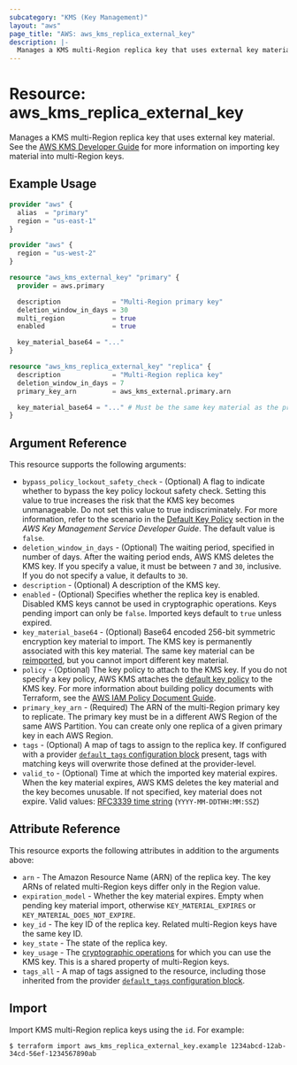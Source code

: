 ```yaml
---
subcategory: "KMS (Key Management)"
layout: "aws"
page_title: "AWS: aws_kms_replica_external_key"
description: |-
  Manages a KMS multi-Region replica key that uses external key material.
---
```


# Resource: aws_kms_replica_external_key

Manages a KMS multi-Region replica key that uses external key material.
See the [AWS KMS Developer Guide](https://docs.aws.amazon.com/kms/latest/developerguide/multi-region-keys-import.html) for more information on importing key material into multi-Region keys.

## Example Usage

```terraform
provider "aws" {
  alias  = "primary"
  region = "us-east-1"
}

provider "aws" {
  region = "us-west-2"
}

resource "aws_kms_external_key" "primary" {
  provider = aws.primary

  description             = "Multi-Region primary key"
  deletion_window_in_days = 30
  multi_region            = true
  enabled                 = true

  key_material_base64 = "..."
}

resource "aws_kms_replica_external_key" "replica" {
  description             = "Multi-Region replica key"
  deletion_window_in_days = 7
  primary_key_arn         = aws_kms_external.primary.arn

  key_material_base64 = "..." # Must be the same key material as the primary's.
}
```

## Argument Reference

This resource supports the following arguments:

* `bypass_policy_lockout_safety_check` - (Optional) A flag to indicate whether to bypass the key policy lockout safety check.
Setting this value to true increases the risk that the KMS key becomes unmanageable. Do not set this value to true indiscriminately.
For more information, refer to the scenario in the [Default Key Policy](https://docs.aws.amazon.com/kms/latest/developerguide/key-policies.html#key-policy-default-allow-root-enable-iam) section in the _AWS Key Management Service Developer Guide_.
The default value is `false`.
* `deletion_window_in_days` - (Optional) The waiting period, specified in number of days. After the waiting period ends, AWS KMS deletes the KMS key.
If you specify a value, it must be between `7` and `30`, inclusive. If you do not specify a value, it defaults to `30`.
* `description` - (Optional) A description of the KMS key.
* `enabled` - (Optional) Specifies whether the replica key is enabled. Disabled KMS keys cannot be used in cryptographic operations. Keys pending import can only be `false`. Imported keys default to `true` unless expired.
* `key_material_base64` - (Optional) Base64 encoded 256-bit symmetric encryption key material to import. The KMS key is permanently associated with this key material. The same key material can be [reimported](https://docs.aws.amazon.com/kms/latest/developerguide/importing-keys.html#reimport-key-material), but you cannot import different key material.
* `policy` - (Optional) The key policy to attach to the KMS key. If you do not specify a key policy, AWS KMS attaches the [default key policy](https://docs.aws.amazon.com/kms/latest/developerguide/key-policies.html#key-policy-default) to the KMS key.
For more information about building policy documents with Terraform, see the [AWS IAM Policy Document Guide](https://learn.hashicorp.com/terraform/aws/iam-policy).
* `primary_key_arn` - (Required) The ARN of the multi-Region primary key to replicate. The primary key must be in a different AWS Region of the same AWS Partition. You can create only one replica of a given primary key in each AWS Region.
* `tags` - (Optional) A map of tags to assign to the replica key. If configured with a provider [`default_tags` configuration block](https://registry.terraform.io/providers/hashicorp/aws/latest/docs#default_tags-configuration-block) present, tags with matching keys will overwrite those defined at the provider-level.
* `valid_to` - (Optional) Time at which the imported key material expires. When the key material expires, AWS KMS deletes the key material and the key becomes unusable. If not specified, key material does not expire. Valid values: [RFC3339 time string](https://tools.ietf.org/html/rfc3339#section-5.8) (`YYYY-MM-DDTHH:MM:SSZ`)

## Attribute Reference

This resource exports the following attributes in addition to the arguments above:

* `arn` - The Amazon Resource Name (ARN) of the replica key. The key ARNs of related multi-Region keys differ only in the Region value.
* `expiration_model` - Whether the key material expires. Empty when pending key material import, otherwise `KEY_MATERIAL_EXPIRES` or `KEY_MATERIAL_DOES_NOT_EXPIRE`.
* `key_id` - The key ID of the replica key. Related multi-Region keys have the same key ID.
* `key_state` - The state of the replica key.
* `key_usage` - The [cryptographic operations](https://docs.aws.amazon.com/kms/latest/developerguide/concepts.html#cryptographic-operations) for which you can use the KMS key. This is a shared property of multi-Region keys.
* `tags_all` - A map of tags assigned to the resource, including those inherited from the provider [`default_tags` configuration block](https://registry.terraform.io/providers/hashicorp/aws/latest/docs#default_tags-configuration-block).

## Import

Import KMS multi-Region replica keys using the `id`. For example:

```
$ terraform import aws_kms_replica_external_key.example 1234abcd-12ab-34cd-56ef-1234567890ab
```
